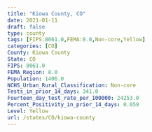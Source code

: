 ```yaml
---
title: "Kiowa County, CO"
date: 2021-01-11
draft: false
type: county
tags: [FIPS:8061.0,FEMA:8.0,Non-core,Yellow]
categories: [CO]
County: Kiowa County
State: CO
FIPS: 8061.0
FEMA_Region: 8.0
Population: 1406.0
NCHS_Urban_Rural_Classification: Non-core
Tests_in_prior_14_days: 341.0
Fourteen_day_test_rate_per_100000: 24253.0
Percent_Positivity_in_prior_14_days: 0.059
Level: Yellow
url: /states/CO/kiowa-county
---
```



